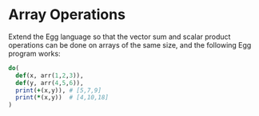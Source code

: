 # Array Operations

Extend the Egg language so that the vector sum and scalar product operations can be done on arrays of the same size, and the following Egg program works:

```ruby
do(
  def(x, arr(1,2,3)),
  def(y, arr(4,5,6)),
  print(+(x,y)), # [5,7,9]
  print(*(x,y))  # [4,10,18]
)
```


